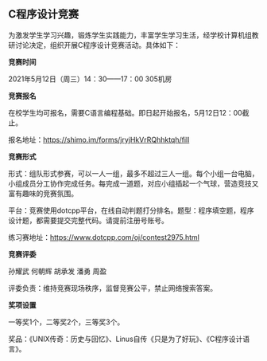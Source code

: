 ## C程序设计竞赛

为激发学生学习兴趣，锻炼学生实践能力，丰富学生学习生活，经学校计算机组教研讨论决定，组织开展C程序设计竞赛活动。具体如下：

**竞赛时间**

2021年5月12日（周三）14：30——17：00         305机房

**竞赛报名**

在校学生均可报名，需要C语言编程基础。即日起开始报名，5月12日12：00截止。

报名地址：https://shimo.im/forms/jryjHkVrRQhhktqh/fill

**竞赛形式**

形式：组队形式参赛，可以一人一组，最多不超过三人一组。每个小组一台电脑，小组成员分工协作完成任务。每完成一道题，对应小组插起一个气球，营造竞技又富有趣味的竞赛氛围。

平台：竞赛使用dotcpp平台，在线自动判题打分排名。题型：程序填空题，程序设计题，都需要提交完整代码。请提前注册号账号。

练习赛地址：https://www.dotcpp.com/oj/contest2975.html

**竞赛评委**

孙耀武 何朝辉 胡承发 潘勇 周盈

评委负责：维持竞赛现场秩序，监督竞赛公平，禁止网络搜索答案。

**奖项设置**

一等奖1个，二等奖2个，三等奖3个。

奖品：《UNIX传奇：历史与回忆》、Linus自传《只是为了好玩》、《C程序设计语言》。

